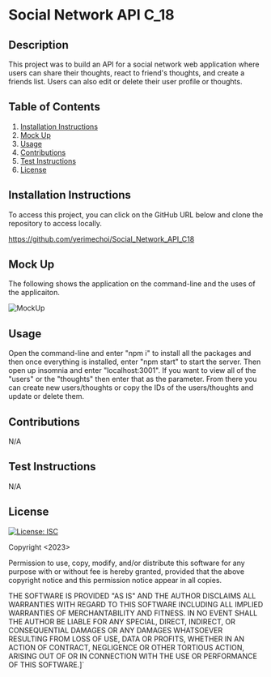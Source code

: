 # Social Network API C_18
  
## Description
This project was to build an API for a social network web application where users can share their thoughts, react to friend's thoughts, and create a friends list. Users can also edit or delete their user profile or thoughts.

## Table of Contents
 1. [ Installation Instructions ](#installationInstructions)
 2. [ Mock Up ](#mockUp)
 3. [ Usage ](#usage)
 4. [ Contributions ](#contributions)
 5. [ Test Instructions ](#testInstructions)
 6. [ License ](#license)

  <a name="installationInstructions"></a>
  ## Installation Instructions
  To access this project, you can click on the GitHub URL below and clone the repository to access locally.

  https://github.com/yerimechoi/Social_Network_API_C18

  <a name="mockUp"></a>
  ## Mock Up
  The following shows the application on the command-line and the uses of the applicaiton. 

  ![MockUp](./Assets/C18.gif)

  <a name="usage"></a>
  ## Usage
  Open the command-line and enter "npm i" to install all the packages and then once everything is installed, enter "npm start" to start the server. Then open up insomnia and enter "localhost:3001". If you want to view all of the "users" or the "thoughts" then enter that as the parameter. From there you can create new users/thoughts or copy the IDs of the users/thoughts and update or delete them. 

  <a name="contributions"></a>
  ## Contributions
  N/A

  <a name="testInstructions"></a>
  ## Test Instructions
  N/A

  <a name="license"></a>
  ## License
  [![License: ISC](https://img.shields.io/badge/License-ISC-blue.svg)](https://opensource.org/licenses/ISC)

  Copyright <2023> <yerimechoi>
  
  Permission to use, copy, modify, and/or distribute this software for any purpose with or without fee is hereby granted, provided that the above copyright notice and this permission notice appear in all copies.
  
  THE SOFTWARE IS PROVIDED "AS IS" AND THE AUTHOR DISCLAIMS ALL WARRANTIES WITH REGARD TO THIS SOFTWARE INCLUDING ALL IMPLIED WARRANTIES OF MERCHANTABILITY AND FITNESS. IN NO EVENT SHALL THE AUTHOR BE LIABLE FOR ANY SPECIAL, DIRECT, INDIRECT, OR CONSEQUENTIAL DAMAGES OR ANY DAMAGES WHATSOEVER RESULTING FROM LOSS OF USE, DATA OR PROFITS, WHETHER IN AN ACTION OF CONTRACT, NEGLIGENCE OR OTHER TORTIOUS ACTION, ARISING OUT OF OR IN CONNECTION WITH THE USE OR PERFORMANCE OF THIS SOFTWARE.]`